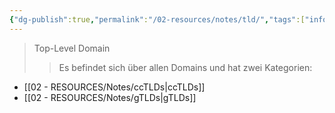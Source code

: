 ```yaml
---
{"dg-publish":true,"permalink":"/02-resources/notes/tld/","tags":["informatik/netzwerk/domain"],"noteIcon":"","updated":"2025-09-18T08:58:29.000+02:00"}
---
```


>Top-Level Domain
>>Es befindet sich über allen Domains und hat zwei Kategorien: 
- [[02 - RESOURCES/Notes/ccTLDs\|ccTLDs]]
- [[02 - RESOURCES/Notes/gTLDs\|gTLDs]]
